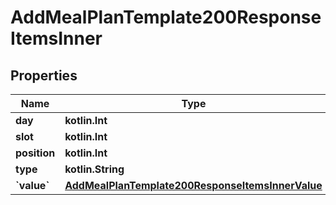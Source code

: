 
# AddMealPlanTemplate200ResponseItemsInner

## Properties
Name | Type | Description | Notes
------------ | ------------- | ------------- | -------------
**day** | **kotlin.Int** |  | 
**slot** | **kotlin.Int** |  | 
**position** | **kotlin.Int** |  | 
**type** | **kotlin.String** |  | 
**&#x60;value&#x60;** | [**AddMealPlanTemplate200ResponseItemsInnerValue**](AddMealPlanTemplate200ResponseItemsInnerValue.md) |  |  [optional]



